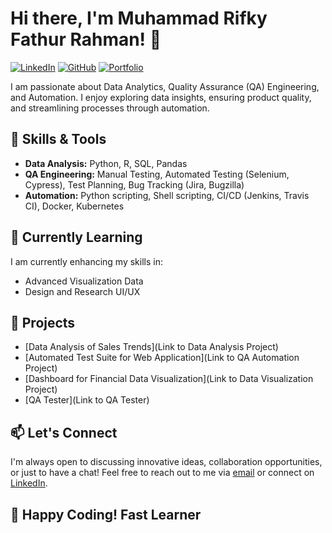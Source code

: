 # Hi there, I'm Muhammad Rifky Fathur Rahman! 👋
[![LinkedIn](https://img.shields.io/badge/-LinkedIn-blue?style=flat&logo=Linkedin&logoColor=white)](https://www.linkedin.com/in/muhammad-rifky-fathur-rahman/) [![GitHub](https://img.shields.io/badge/-GitHub-black?style=flat&logo=GitHub&logoColor=white)](https://github.com/rifkyfathurr) [![Portfolio](https://img.shields.io/badge/-Portfolio-gray?style=flat&logo=Google-Chrome&logoColor=white)]((https://medium.com/@muhammadrifkyfathurrahman))

I am passionate about Data Analytics, Quality Assurance (QA) Engineering, and Automation. I enjoy exploring data insights, ensuring product quality, and streamlining processes through automation.

## 💼 Skills & Tools

- **Data Analysis:** Python, R, SQL, Pandas
- **QA Engineering:** Manual Testing, Automated Testing (Selenium, Cypress), Test Planning, Bug Tracking (Jira, Bugzilla)
- **Automation:** Python scripting, Shell scripting, CI/CD (Jenkins, Travis CI), Docker, Kubernetes

## 🌱 Currently Learning

I am currently enhancing my skills in:
- Advanced Visualization Data
- Design and Research UI/UX

## 🔭 Projects

- [Data Analysis of Sales Trends](Link to Data Analysis Project)
- [Automated Test Suite for Web Application](Link to QA Automation Project)
- [Dashboard for Financial Data Visualization](Link to Data Visualization Project)
- [QA Tester](Link to QA Tester) 

## 📫 Let's Connect

I'm always open to discussing innovative ideas, collaboration opportunities, or just to have a chat! Feel free to reach out to me via [email](mailto:muhammadrifkyfathurrahman@gmail.com) or connect on [LinkedIn](https://www.linkedin.com/in/muhammad-rifky-fathur-rahman/).

## 🚀 Happy Coding! Fast Learner

